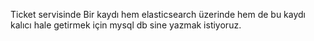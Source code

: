 Ticket servisinde 
Bir kaydı hem elasticsearch üzerinde hem de bu kaydı kalıcı hale getirmek için mysql db sine yazmak istiyoruz. 